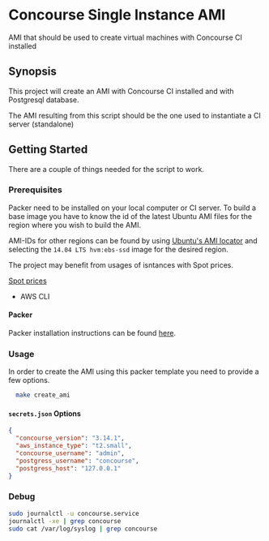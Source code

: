 # Concourse Single Instance AMI

AMI that should be used to create virtual machines with Concourse CI installed

## Synopsis

This project will create an AMI with Concourse CI installed and with Postgresql database.

The AMI resulting from this script should be the one used to instantiate a CI server (standalone)

## Getting Started

There are a couple of things needed for the script to work.

### Prerequisites

Packer need to be installed on your local computer or CI server.
To build a base image you have to know the id of the latest Ubuntu AMI files for the region where you wish to build the AMI.

AMI-IDs for other regions can be found by using [Ubuntu's AMI locator](https://cloud-images.ubuntu.com/locator/ec2/) and selecting the `14.04 LTS hvm:ebs-ssd` image for the desired region.

The project may benefit from usages of isntances with Spot prices.

[Spot prices](https://aws.amazon.com/ec2/spot/pricing/)

- AWS CLI


#### Packer

Packer installation instructions can be found
[here](https://www.packer.io/docs/installation.html).

### Usage

In order to create the AMI using this packer template you need to provide a
few options.

```bash
  make create_ami
```

#### `secrets.json` Options

```json
{
  "concourse_version": "3.14.1",
  "aws_instance_type": "t2.small",
  "concourse_username": "admin",
  "postgress_username": "concourse",
  "postgress_host": "127.0.0.1"
}
```

### Debug

```bash
sudo journalctl -u concourse.service
journalctl -xe | grep concourse
sudo cat /var/log/syslog | grep concourse
```
